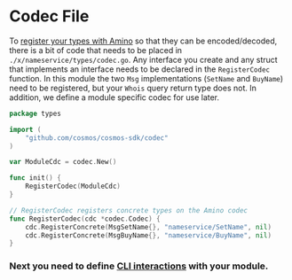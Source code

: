 # Codec File

To [register your types with Amino](https://github.com/tendermint/go-amino#registering-types) so that they can be encoded/decoded, there is a bit of code that needs to be placed in `./x/nameservice/types/codec.go`. Any interface you create and any struct that implements an interface needs to be declared in the `RegisterCodec` function. In this module the two `Msg` implementations (`SetName` and `BuyName`) need to be registered, but your `Whois` query return type does not. In addition, we define a module specific codec for use later.

```go
package types

import (
	"github.com/cosmos/cosmos-sdk/codec"
)

var ModuleCdc = codec.New()

func init() {
	RegisterCodec(ModuleCdc)
}

// RegisterCodec registers concrete types on the Amino codec
func RegisterCodec(cdc *codec.Codec) {
	cdc.RegisterConcrete(MsgSetName{}, "nameservice/SetName", nil)
	cdc.RegisterConcrete(MsgBuyName{}, "nameservice/BuyName", nil)
}
```

### Next you need to define [CLI interactions](./cli.md) with your module.
